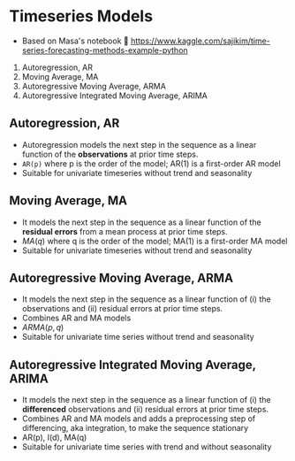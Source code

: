 
# Timeseries Models

- Based on Masa's notebook 👏 https://www.kaggle.com/sajikim/time-series-forecasting-methods-example-python
1. Autoregression, AR
2. Moving Average, MA
3. Autoregressive Moving Average, ARMA
4. Autoregressive Integrated Moving Average, ARIMA


## Autoregression, AR
- Autoregression models the next step in the sequence as a linear function of the **observations** at prior time steps.
- `AR(p)` where p is the order of the model; AR(1) is a first-order AR model
- Suitable for univariate timeseries without trend and seasonality    


## Moving Average, MA
- It models the next step in the sequence as a linear function of the **residual errors** from a mean process at prior time steps.
- $MA(q)$ where q is the order of the model; MA(1) is a first-order MA model
- Suitable for univariate timeseries without trend and seasonality


## Autoregressive Moving Average, ARMA
- It models the next step in the sequence as a linear function of (i) the observations and (ii) residual errors at prior time steps.
- Combines AR and MA models
- $ARMA(p,q)$
- Suitable for univariate time series without trend and seasonality


## Autoregressive Integrated Moving Average, ARIMA
- It models the next step in the sequence as a linear function of (i) the **differenced** observations and (ii) residual errors at prior time steps.
- Combines AR and MA models and adds a preprocessing step of differencing, aka integration, to make the sequence stationary
- AR(p), I(d), MA(q)
- Suitable for univariate time series with trend and without seasonality
